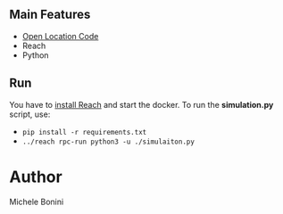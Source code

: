 ## Main Features
- [Open Location Code](https://www.placekey.io/blog/google-maps-plus-codes-location-keys)
- Reach
- Python

##  Run
You have to [install Reach](https://docs.reach.sh/quickstart/) and start the docker. 
To run the **simulation.py** script, use:
- `pip install -r requirements.txt`
- `../reach rpc-run python3 -u ./simulaiton.py`

# Author
Michele Bonini
